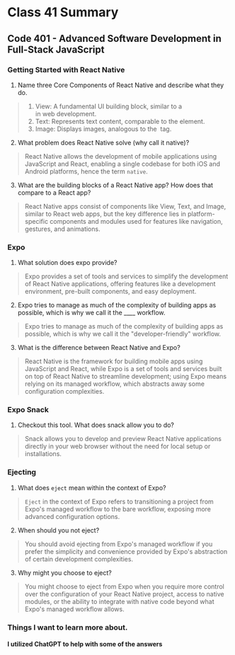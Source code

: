 # Class 41 Summary
## Code 401 - Advanced Software Development in Full-Stack JavaScript

### Getting Started with React Native
1. Name three Core Components of React Native and describe what they do.
> 1. View: A fundamental UI building block, similar to a <div> in web development.
> 2. Text: Represents text content, comparable to the <span> element.
> 3. Image: Displays images, analogous to the <img> tag.
2. What problem does React Native solve (why call it native)?
> React Native allows the development of mobile applications using JavaScript and React, enabling a single codebase for both iOS and Android platforms, hence the term `native`.
3. What are the building blocks of a React Native app? How does that compare to a React app?
> React Native apps consist of components like View, Text, and Image, similar to React web apps, but the key difference lies in platform-specific components and modules used for features like navigation, gestures, and animations.

### Expo
1. What solution does expo provide?
> Expo provides a set of tools and services to simplify the development of React Native applications, offering features like a development environment, pre-built components, and easy deployment.
2. Expo tries to manage as much of the complexity of building apps as possible, which is why we call it the ____ workflow.
> Expo tries to manage as much of the complexity of building apps as possible, which is why we call it the "developer-friendly" workflow.
3. What is the difference between React Native and Expo?
> React Native is the framework for building mobile apps using JavaScript and React, while Expo is a set of tools and services built on top of React Native to streamline development; using Expo means relying on its managed workflow, which abstracts away some configuration complexities.

### Expo Snack
1. Checkout this tool. What does snack allow you to do?
> Snack allows you to develop and preview React Native applications directly in your web browser without the need for local setup or installations.

### Ejecting
1. What does `eject` mean within the context of Expo?
> `Eject` in the context of Expo refers to transitioning a project from Expo's managed workflow to the bare workflow, exposing more advanced configuration options.
2. When should you not eject?
> You should avoid ejecting from Expo's managed workflow if you prefer the simplicity and convenience provided by Expo's abstraction of certain development complexities.
3. Why might you choose to eject?
> You might choose to eject from Expo when you require more control over the configuration of your React Native project, access to native modules, or the ability to integrate with native code beyond what Expo's managed workflow allows.

### Things I want to learn more about.

#### I utilized ChatGPT to help with some of the answers